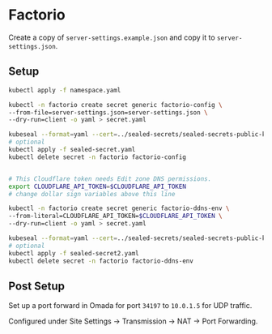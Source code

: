 # Factorio

Create a copy of `server-settings.example.json` and copy it to
`server-settings.json`.

## Setup

```bash
kubectl apply -f namespace.yaml

kubectl -n factorio create secret generic factorio-config \
--from-file=server-settings.json=server-settings.json \
--dry-run=client -o yaml > secret.yaml

kubeseal --format=yaml --cert=../sealed-secrets/sealed-secrets-public-key.pem < secret.yaml > sealed-secret.yaml
# optional
kubectl apply -f sealed-secret.yaml
kubectl delete secret -n factorio factorio-config


# This Cloudflare token needs Edit zone DNS permissions.
export CLOUDFLARE_API_TOKEN=$CLOUDFLARE_API_TOKEN
# change dollar sign variables above this line

kubectl -n factorio create secret generic factorio-ddns-env \
--from-literal=CLOUDFLARE_API_TOKEN=$CLOUDFLARE_API_TOKEN \
--dry-run=client -o yaml > secret.yaml

kubeseal --format=yaml --cert=../sealed-secrets/sealed-secrets-public-key.pem < secret.yaml > sealed-secret2.yaml
# optional
kubectl apply -f sealed-secret2.yaml
kubectl delete secret -n factorio factorio-ddns-env
```

## Post Setup

Set up a port forward in Omada for port `34197` to `10.0.1.5` for UDP traffic.

Configured under Site Settings -> Transmission -> NAT -> Port Forwarding.
